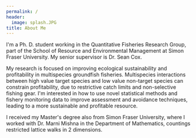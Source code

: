 ```yaml
---
permalink: /
header:
  image: splash.JPG
title: About Me
---
```


I'm a Ph. D. student working in the Quantitative Fisheries Research Group, part of the School of Resource and Environmental Management at Simon Fraser University. My senior supervisor is Dr. Sean Cox.

My research is focused on improving ecological sustainability and profitability in multispecies groundfish fisheries. Multispecies interactions between high value target species and low value non-target species can constrain profitability, due to restrictive catch limits and non-selective fishing gear. I'm interested in how to use novel statistical methods and fishery monitoring data to improve assessment and avoidance techniques, leading to a more sustainable and profitable resource.

I received my Master's degree also from Simon Fraser University, where I worked with Dr. Marni Mishna in the Department of Mathematics, countings restricted lattice walks in 2 dimensions.